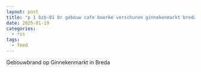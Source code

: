 ```yaml
---
layout: post
title: "p 1 bzb-01 br gebouw cafe boerke verschuren ginnekenmarkt breda 203133"
date: 2025-01-19
categories: 
  - rss
tags: 
  - feed
---
```


Gebouwbrand op Ginnekenmarkt in Breda
